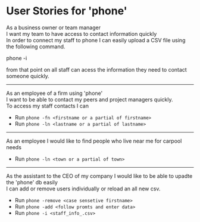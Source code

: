 User Stories for 'phone'
==============================

As a business owner or team manager <br />
I want my team to have access to contact information quickly <br />
In order to connect my staff to phone I can easily upload a CSV file using the following command.

phone -i <path to csv file>

from that point on all staff can acess the information they need to contact someone quickly.

<hr />

As an employee of a firm using 'phone' <br />
I want to be able to contact my peers and project managers quickly.  
To access my staff contacts I can 

  - Run `phone -fn <firstname or a partial of firstname>`
  - Run `phone -ln <lastname or a partial of lastname>`

<hr />

As an employee I would like to find people who live near me for carpool needs <br />

- Run `phone -ln <town or a partial of town>`

<hr />

As the assistant to the CEO of my company I would like to be able to upadte the 'phone' db easily <br />
I can add or remove users individually or reload an all new csv.

- Run `phone -remove <case sensetive firstname>`
- Run `phone -add <follow promts and enter data>`
- Run `phone -i <staff_info_.csv>` 

